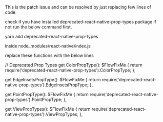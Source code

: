 
This is the patch issue and can be resolved by just replacing few lines of code:

check if you have installed deprecated-react-native-prop-types package if not run the below command first.

yarn add deprecated-react-native-prop-types

inside node_modules/react-native/index.js

replace these functions with the below lines

// Deprecated Prop Types
get ColorPropType(): $FlowFixMe {
  return require('deprecated-react-native-prop-types').ColorPropType;
},

get EdgeInsetsPropType(): $FlowFixMe {
  return require('deprecated-react-native-prop-types').EdgeInsetsPropType;
},

get PointPropType(): $FlowFixMe {
  return require('deprecated-react-native-prop-types').PointPropType;
},

get ViewPropTypes(): $FlowFixMe {
  return require('deprecated-react-native-prop-types').ViewPropTypes;
},